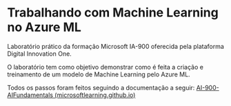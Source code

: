 # Trabalhando com Machine Learning no Azure ML

Laboratório prático da formação Microsoft IA-900 oferecida pela plataforma Digital Innovation One.

O laboratório tem como objetivo demonstrar como é feita a criação e treinamento de um modelo de Machine Learning pelo Azure ML.

Todos os passos foram feitos seguindo a documentação a seguir: [AI-900-AIFundamentals (microsoftlearning.github.io)](https://microsoftlearning.github.io/AI-900-AIFundamentals/instructions/02-module-02.html)
